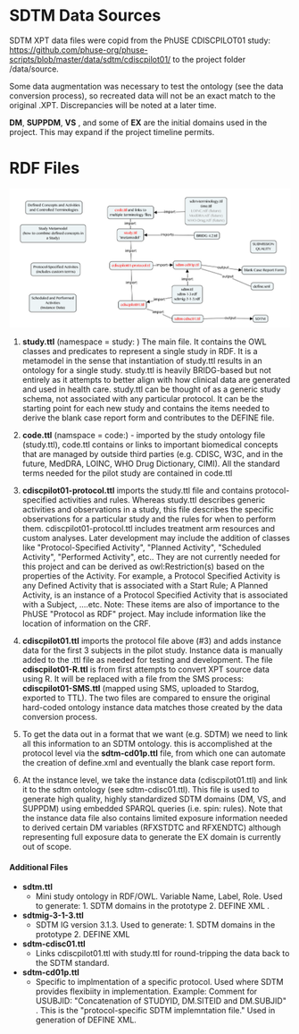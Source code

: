 SDTM Data Sources
=================

SDTM XPT data files were copid from the PhUSE CDISCPILOT01 study: <https://github.com/phuse-org/phuse-scripts/blob/master/data/sdtm/cdiscpilot01/> to the project folder /data/source.

Some data augmentation was necessary to test the ontology (see the data conversion process), so recreated data will not be an exact match to the original .XPT. Discrepancies will be noted at a later time.

**DM**, **SUPPDM**, **VS** , and some of **EX** are the initial domains used in the project. This may expand if the project timeline permits.

RDF Files
=========

![Figure: RDF Files and Relations. Source: /rdf subfolder](images/OntologyRoadmap.png)

1.  **study.ttl** (namespace = study: ) The main file. It contains the OWL classes and predicates to represent a single study in RDF. It is a metamodel in the sense that instantiation of study.ttl results in an ontology for a single study. study.ttl is heavily BRIDG-based but not entirely as it attempts to better align with how clinical data are generated and used in health care. study.ttl can be thought of as a generic study schema, not associated with any particular protocol. It can be the starting point for each new study and contains the items needed to derive the blank case report form and contributes to the DEFINE file.

2.  **code.ttl** (namspace = code:) - imported by the study ontology file (study.ttl), code.ttl contains or links to important biomedical concepts that are managed by outside third parties (e.g. CDISC, W3C, and in the future, MedDRA, LOINC, WHO Drug Dictionary, CIMI). All the standard terms needed for the pilot study are contained in code.ttl

3.  **cdiscpilot01-protocol.ttl** imports the study.ttl file and contains protocol-specified activities and rules. Whereas study.ttl describes generic activities and observations in a study, this file describes the specific observations for a particular study and the rules for when to perform them. cdiscpilot01-protocol.ttl includes treatment arm resources and custom analyses. Later development may include the addition of classes like "Protocol-Specified Activity", "Planned Activity", "Scheduled Activity", "Performed Activity", etc.. They are not currently needed for this project and can be derived as owl:Restriction(s) based on the properties of the Activity. For example, a Protocol Specified Activity is any Defined Activity that is associated with a Start Rule; A Planned Activity, is an instance of a Protocol Specified Activity that is associated with a Subject, ....etc. Note: These items are also of importance to the PhUSE "Protocol as RDF" project. May include information like the location of information on the CRF.

4.  **cdiscpilot01.ttl** imports the protocol file above (\#3) and adds instance data for the first 3 subjects in the pilot study. Instance data is manually added to the .ttl file as needed for testing and development. The file **cdiscpilot01-R.ttl** is from first attempts to convert XPT source data using R. It will be replaced with a file from the SMS process: **cdiscpilot01-SMS.ttl** (mapped using SMS, uploaded to Stardog, exported to TTL). The two files are compared to ensure the original hard-coded ontology instance data matches those created by the data conversion process.

5.  To get the data out in a format that we want (e.g. SDTM) we need to link all this information to an SDTM ontology. this is accomplished at the protocol level via the **sdtm-cd01p.ttl** file, from which one can automate the creation of define.xml and eventually the blank case report form.

6.  At the instance level, we take the instance data (cdiscpilot01.ttl) and link it to the sdtm ontology (see sdtm-cdisc01.ttl). This file is used to generate high quality, highly standardized SDTM domains (DM, VS, and SUPPDM) using embedded SPARQL queries (i.e. spin: rules). Note that the instance data file also contains limited exposure information needed to derived certain DM variables (RFXSTDTC and RFXENDTC) although representing full exposure data to generate the EX domain is currently out of scope.

#### Additional Files

-   **sdtm.ttl**
    -   Mini study ontology in RDF/OWL. Variable Name, Label, Role. Used to generate: 1. SDTM domains in the prototype 2. DEFINE XML .
-   **sdtmig-3-1-3.ttl**
    -   SDTM IG version 3.1.3. Used to generate: 1. SDTM domains in the prototype 2. DEFINE XML
-   **sdtm-cdisc01.ttl**
    -   Links cdiscpilot01.ttl with study.ttl for round-tripping the data back to the SDTM standard.
-   **sdtm-cd01p.ttl**
    -   Specific to implmentation of a specific protocol. Used where SDTM provides flexibiity in implementation. Example: Comment for USUBJID: "Concatenation of STUDYID, DM.SITEID and DM.SUBJID" . This is the "protocol-specific SDTM implemntation file." Used in generation of DEFINE XML.
